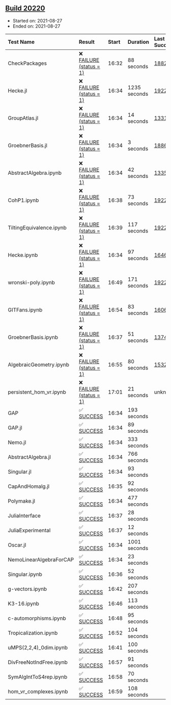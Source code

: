 ## [Build 20220](https://oscarci.mathematik.uni-kl.de/job/oscar/20220/)

* Started on: 2021-08-27
* Ended on: 2021-08-27

| Test Name    | Result | Start | Duration | Last Success | First Failure |
|:-------------|:-------|:------|:---------|:-------------|:--------------|
| CheckPackages | ❌ [FAILURE (status = 1)](https://oscarci.mathematik.uni-kl.de/job/oscar/20220/artifact/logs/build-20220/CheckPackages.log) | 16:32 | 88 seconds | [18822](https://oscarci.mathematik.uni-kl.de/job/oscar/18822/) | [18823](https://oscarci.mathematik.uni-kl.de/job/oscar/18823/) |
| Hecke.jl | ❌ [FAILURE (status = 1)](https://oscarci.mathematik.uni-kl.de/job/oscar/20220/artifact/logs/build-20220/Hecke.jl.log) | 16:34 | 1235 seconds | [19222](https://oscarci.mathematik.uni-kl.de/job/oscar/19222/) | [20152](https://oscarci.mathematik.uni-kl.de/job/oscar/20152/) |
| GroupAtlas.jl | ❌ [FAILURE (status = 1)](https://oscarci.mathematik.uni-kl.de/job/oscar/20220/artifact/logs/build-20220/GroupAtlas.jl.log) | 16:34 | 14 seconds | [13311](https://oscarci.mathematik.uni-kl.de/job/oscar/13311/) | [13312](https://oscarci.mathematik.uni-kl.de/job/oscar/13312/) |
| GroebnerBasis.jl | ❌ [FAILURE (status = 1)](https://oscarci.mathematik.uni-kl.de/job/oscar/20220/artifact/logs/build-20220/GroebnerBasis.jl.log) | 16:34 | 3 seconds | [18864](https://oscarci.mathematik.uni-kl.de/job/oscar/18864/) | [18865](https://oscarci.mathematik.uni-kl.de/job/oscar/18865/) |
| AbstractAlgebra.ipynb | ❌ [FAILURE (status = 1)](https://oscarci.mathematik.uni-kl.de/job/oscar/20220/artifact/logs/build-20220/AbstractAlgebra.ipynb.log) | 16:34 | 42 seconds | [13355](https://oscarci.mathematik.uni-kl.de/job/oscar/13355/) | [13356](https://oscarci.mathematik.uni-kl.de/job/oscar/13356/) |
| CohP1.ipynb | ❌ [FAILURE (status = 1)](https://oscarci.mathematik.uni-kl.de/job/oscar/20220/artifact/logs/build-20220/CohP1.ipynb.log) | 16:38 | 73 seconds | [19222](https://oscarci.mathematik.uni-kl.de/job/oscar/19222/) | [20152](https://oscarci.mathematik.uni-kl.de/job/oscar/20152/) |
| TiltingEquivalence.ipynb | ❌ [FAILURE (status = 1)](https://oscarci.mathematik.uni-kl.de/job/oscar/20220/artifact/logs/build-20220/TiltingEquivalence.ipynb.log) | 16:39 | 117 seconds | [19222](https://oscarci.mathematik.uni-kl.de/job/oscar/19222/) | [20152](https://oscarci.mathematik.uni-kl.de/job/oscar/20152/) |
| Hecke.ipynb | ❌ [FAILURE (status = 1)](https://oscarci.mathematik.uni-kl.de/job/oscar/20220/artifact/logs/build-20220/Hecke.ipynb.log) | 16:34 | 97 seconds | [16463](https://oscarci.mathematik.uni-kl.de/job/oscar/16463/) | [16464](https://oscarci.mathematik.uni-kl.de/job/oscar/16464/) |
| wronski-poly.ipynb | ❌ [FAILURE (status = 1)](https://oscarci.mathematik.uni-kl.de/job/oscar/20220/artifact/logs/build-20220/wronski-poly.ipynb.log) | 16:49 | 171 seconds | [19222](https://oscarci.mathematik.uni-kl.de/job/oscar/19222/) | [20152](https://oscarci.mathematik.uni-kl.de/job/oscar/20152/) |
| GITFans.ipynb | ❌ [FAILURE (status = 1)](https://oscarci.mathematik.uni-kl.de/job/oscar/20220/artifact/logs/build-20220/GITFans.ipynb.log) | 16:54 | 83 seconds | [16068](https://oscarci.mathematik.uni-kl.de/job/oscar/16068/) | [16069](https://oscarci.mathematik.uni-kl.de/job/oscar/16069/) |
| GroebnerBasis.ipynb | ❌ [FAILURE (status = 1)](https://oscarci.mathematik.uni-kl.de/job/oscar/20220/artifact/logs/build-20220/GroebnerBasis.ipynb.log) | 16:37 | 51 seconds | [13748](https://oscarci.mathematik.uni-kl.de/job/oscar/13748/) | [13749](https://oscarci.mathematik.uni-kl.de/job/oscar/13749/) |
| AlgebraicGeometry.ipynb | ❌ [FAILURE (status = 1)](https://oscarci.mathematik.uni-kl.de/job/oscar/20220/artifact/logs/build-20220/AlgebraicGeometry.ipynb.log) | 16:55 | 80 seconds | [15322](https://oscarci.mathematik.uni-kl.de/job/oscar/15322/) | [15323](https://oscarci.mathematik.uni-kl.de/job/oscar/15323/) |
| persistent_hom_vr.ipynb | ❌ [FAILURE (status = 1)](https://oscarci.mathematik.uni-kl.de/job/oscar/20220/artifact/logs/build-20220/persistent_hom_vr.ipynb.log) | 17:01 | 21 seconds | unknown | unknown |
| GAP | ✅ [SUCCESS](https://oscarci.mathematik.uni-kl.de/job/oscar/20220/artifact/logs/build-20220/GAP.log) | 16:34 | 193 seconds |  |  |
| GAP.jl | ✅ [SUCCESS](https://oscarci.mathematik.uni-kl.de/job/oscar/20220/artifact/logs/build-20220/GAP.jl.log) | 16:34 | 89 seconds |  |  |
| Nemo.jl | ✅ [SUCCESS](https://oscarci.mathematik.uni-kl.de/job/oscar/20220/artifact/logs/build-20220/Nemo.jl.log) | 16:34 | 333 seconds |  |  |
| AbstractAlgebra.jl | ✅ [SUCCESS](https://oscarci.mathematik.uni-kl.de/job/oscar/20220/artifact/logs/build-20220/AbstractAlgebra.jl.log) | 16:34 | 766 seconds |  |  |
| Singular.jl | ✅ [SUCCESS](https://oscarci.mathematik.uni-kl.de/job/oscar/20220/artifact/logs/build-20220/Singular.jl.log) | 16:34 | 93 seconds |  |  |
| CapAndHomalg.jl | ✅ [SUCCESS](https://oscarci.mathematik.uni-kl.de/job/oscar/20220/artifact/logs/build-20220/CapAndHomalg.jl.log) | 16:35 | 92 seconds |  |  |
| Polymake.jl | ✅ [SUCCESS](https://oscarci.mathematik.uni-kl.de/job/oscar/20220/artifact/logs/build-20220/Polymake.jl.log) | 16:34 | 477 seconds |  |  |
| JuliaInterface | ✅ [SUCCESS](https://oscarci.mathematik.uni-kl.de/job/oscar/20220/artifact/logs/build-20220/JuliaInterface.log) | 16:37 | 28 seconds |  |  |
| JuliaExperimental | ✅ [SUCCESS](https://oscarci.mathematik.uni-kl.de/job/oscar/20220/artifact/logs/build-20220/JuliaExperimental.log) | 16:37 | 12 seconds |  |  |
| Oscar.jl | ✅ [SUCCESS](https://oscarci.mathematik.uni-kl.de/job/oscar/20220/artifact/logs/build-20220/Oscar.jl.log) | 16:34 | 1001 seconds |  |  |
| NemoLinearAlgebraForCAP | ✅ [SUCCESS](https://oscarci.mathematik.uni-kl.de/job/oscar/20220/artifact/logs/build-20220/NemoLinearAlgebraForCAP.log) | 16:34 | 23 seconds |  |  |
| Singular.ipynb | ✅ [SUCCESS](https://oscarci.mathematik.uni-kl.de/job/oscar/20220/artifact/logs/build-20220/Singular.ipynb.log) | 16:36 | 52 seconds |  |  |
| g-vectors.ipynb | ✅ [SUCCESS](https://oscarci.mathematik.uni-kl.de/job/oscar/20220/artifact/logs/build-20220/g-vectors.ipynb.log) | 16:42 | 207 seconds |  |  |
| K3-16.ipynb | ✅ [SUCCESS](https://oscarci.mathematik.uni-kl.de/job/oscar/20220/artifact/logs/build-20220/K3-16.ipynb.log) | 16:46 | 113 seconds |  |  |
| c-automorphisms.ipynb | ✅ [SUCCESS](https://oscarci.mathematik.uni-kl.de/job/oscar/20220/artifact/logs/build-20220/c-automorphisms.ipynb.log) | 16:48 | 95 seconds |  |  |
| Tropicalization.ipynb | ✅ [SUCCESS](https://oscarci.mathematik.uni-kl.de/job/oscar/20220/artifact/logs/build-20220/Tropicalization.ipynb.log) | 16:52 | 104 seconds |  |  |
| uMPS(2,2,4)_0dim.ipynb | ✅ [SUCCESS](https://oscarci.mathematik.uni-kl.de/job/oscar/20220/artifact/logs/build-20220/uMPS-2-2-4-_0dim.ipynb.log) | 16:41 | 100 seconds |  |  |
| DivFreeNotIndFree.ipynb | ✅ [SUCCESS](https://oscarci.mathematik.uni-kl.de/job/oscar/20220/artifact/logs/build-20220/DivFreeNotIndFree.ipynb.log) | 16:57 | 91 seconds |  |  |
| SymAlgIntToS4rep.ipynb | ✅ [SUCCESS](https://oscarci.mathematik.uni-kl.de/job/oscar/20220/artifact/logs/build-20220/SymAlgIntToS4rep.ipynb.log) | 16:58 | 70 seconds |  |  |
| hom_vr_complexes.ipynb | ✅ [SUCCESS](https://oscarci.mathematik.uni-kl.de/job/oscar/20220/artifact/logs/build-20220/hom_vr_complexes.ipynb.log) | 16:59 | 108 seconds |  |  |
